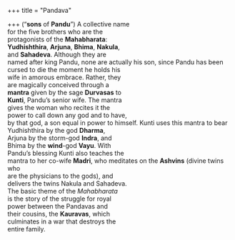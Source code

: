 +++
title = "Pandava"

+++
(“**sons** of **Pandu**”) A collective name  
for the five brothers who are the  
protagonists of the **Mahabharata**:  
**Yudhishthira**, **Arjuna**, **Bhima**, **Nakula**,  
and **Sahadeva**. Although they are  
named after king Pandu, none are actually his son, since Pandu has been  
cursed to die the moment he holds his  
wife in amorous embrace. Rather, they  
are magically conceived through a  
**mantra** given by the sage **Durvasas** to  
**Kunti**, Pandu’s senior wife. The mantra  
gives the woman who recites it the  
power to call down any god and to have,  
by that god, a son equal in power to himself. Kunti uses this mantra to bear  
Yudhishthira by the god **Dharma**,  
Arjuna by the storm-god **Indra**, and  
Bhima by the **wind**-god **Vayu**. With  
Pandu’s blessing Kunti also teaches the  
mantra to her co-wife **Madri**, who meditates on the **Ashvins** (divine twins who  
are the physicians to the gods), and  
delivers the twins Nakula and Sahadeva.  
The basic theme of the *Mahabharata*  
is the story of the struggle for royal  
power between the Pandavas and  
their cousins, the **Kauravas**, which  
culminates in a war that destroys the  
entire family.